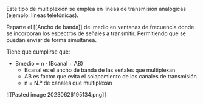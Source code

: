Este tipo de multiplexión se emplea en líneas de transmisión analógicas (ejemplo: líneas telefónicas). 

Reparte el [[Ancho de banda]] del medio en ventanas de frecuencia donde se incorporan los espectros de señales a transmitir. Permitiendo que se puedan enviar de forma simultanea.

Tiene que cumplirse que: 
- Bmedio = n · (Bcanal + AB)
	- Bcanal es el ancho de banda de las señales que multiplexan 
	- AB es factor que evita el solapamiento de los canales de transmisión 
	- n = N.º de canales que multiplexan

![[Pasted image 20230626195134.png]]